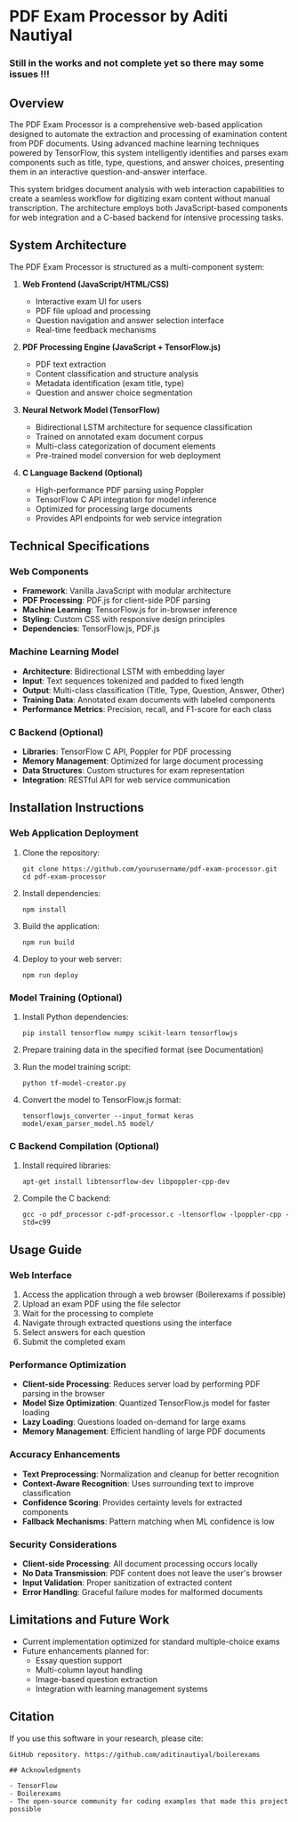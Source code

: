 # PDF Exam Processor by Aditi Nautiyal

### Still in the works and not complete yet so there may some issues !!!

## Overview

The PDF Exam Processor is a comprehensive web-based application designed to automate the extraction and processing of examination content from PDF documents. Using advanced machine learning techniques powered by TensorFlow, this system intelligently identifies and parses exam components such as title, type, questions, and answer choices, presenting them in an interactive question-and-answer interface.

This system bridges document analysis with web interaction capabilities to create a seamless workflow for digitizing exam content without manual transcription. The architecture employs both JavaScript-based components for web integration and a C-based backend for intensive processing tasks.

## System Architecture

The PDF Exam Processor is structured as a multi-component system:

1. **Web Frontend (JavaScript/HTML/CSS)**
   - Interactive exam UI for users
   - PDF file upload and processing
   - Question navigation and answer selection interface
   - Real-time feedback mechanisms

2. **PDF Processing Engine (JavaScript + TensorFlow.js)**
   - PDF text extraction
   - Content classification and structure analysis
   - Metadata identification (exam title, type)
   - Question and answer choice segmentation

3. **Neural Network Model (TensorFlow)**
   - Bidirectional LSTM architecture for sequence classification
   - Trained on annotated exam document corpus
   - Multi-class categorization of document elements
   - Pre-trained model conversion for web deployment

4. **C Language Backend (Optional)**
   - High-performance PDF parsing using Poppler
   - TensorFlow C API integration for model inference
   - Optimized for processing large documents
   - Provides API endpoints for web service integration

## Technical Specifications

### Web Components

- **Framework**: Vanilla JavaScript with modular architecture
- **PDF Processing**: PDF.js for client-side PDF parsing
- **Machine Learning**: TensorFlow.js for in-browser inference
- **Styling**: Custom CSS with responsive design principles
- **Dependencies**: TensorFlow.js, PDF.js

### Machine Learning Model

- **Architecture**: Bidirectional LSTM with embedding layer
- **Input**: Text sequences tokenized and padded to fixed length
- **Output**: Multi-class classification (Title, Type, Question, Answer, Other)
- **Training Data**: Annotated exam documents with labeled components
- **Performance Metrics**: Precision, recall, and F1-score for each class

### C Backend (Optional)

- **Libraries**: TensorFlow C API, Poppler for PDF processing
- **Memory Management**: Optimized for large document processing
- **Data Structures**: Custom structures for exam representation
- **Integration**: RESTful API for web service communication

## Installation Instructions

### Web Application Deployment

1. Clone the repository:
   ```
   git clone https://github.com/yourusername/pdf-exam-processor.git
   cd pdf-exam-processor
   ```

2. Install dependencies:
   ```
   npm install
   ```

3. Build the application:
   ```
   npm run build
   ```

4. Deploy to your web server:
   ```
   npm run deploy
   ```

### Model Training (Optional)

1. Install Python dependencies:
   ```
   pip install tensorflow numpy scikit-learn tensorflowjs
   ```

2. Prepare training data in the specified format (see Documentation)

3. Run the model training script:
   ```
   python tf-model-creator.py
   ```

4. Convert the model to TensorFlow.js format:
   ```
   tensorflowjs_converter --input_format keras model/exam_parser_model.h5 model/
   ```

### C Backend Compilation (Optional)

1. Install required libraries:
   ```
   apt-get install libtensorflow-dev libpoppler-cpp-dev
   ```

2. Compile the C backend:
   ```
   gcc -o pdf_processor c-pdf-processor.c -ltensorflow -lpoppler-cpp -std=c99
   ```

## Usage Guide

### Web Interface

1. Access the application through a web browser (Boilerexams if possible)
2. Upload an exam PDF using the file selector
3. Wait for the processing to complete
4. Navigate through extracted questions using the interface
5. Select answers for each question
6. Submit the completed exam

### Performance Optimization

- **Client-side Processing**: Reduces server load by performing PDF parsing in the browser
- **Model Size Optimization**: Quantized TensorFlow.js model for faster loading
- **Lazy Loading**: Questions loaded on-demand for large exams
- **Memory Management**: Efficient handling of large PDF documents

### Accuracy Enhancements

- **Text Preprocessing**: Normalization and cleanup for better recognition
- **Context-Aware Recognition**: Uses surrounding text to improve classification
- **Confidence Scoring**: Provides certainty levels for extracted components
- **Fallback Mechanisms**: Pattern matching when ML confidence is low

### Security Considerations

- **Client-side Processing**: All document processing occurs locally
- **No Data Transmission**: PDF content does not leave the user's browser
- **Input Validation**: Proper sanitization of extracted content
- **Error Handling**: Graceful failure modes for malformed documents

## Limitations and Future Work

- Current implementation optimized for standard multiple-choice exams
- Future enhancements planned for:
  - Essay question support
  - Multi-column layout handling
  - Image-based question extraction
  - Integration with learning management systems


## Citation

If you use this software in your research, please cite:

``` 
GitHub repository. https://github.com/aditinautiyal/boilerexams

## Acknowledgments

- TensorFlow
- Boilerexams
- The open-source community for coding examples that made this project possible
